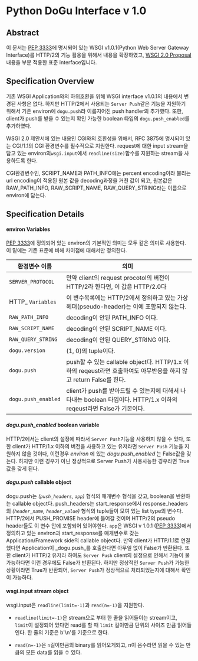 # Python DoGu Interface v 1.0

## Abstract

이 문서는 [PEP 3333](https://www.python.org/dev/peps/pep-3333/)에 명시되어 있는 WSGI v1.0.1(Python Web Server Gateway Interface)를 HTTP/2의 기능 활용을 위해서 내용을 확장하였고, [WSGI 2.0 Proposal](http://wsgi.readthedocs.org/en/latest/proposals-2.0.html) 내용을 부분 적용한 표준 interface입니다.

## Specification Overview

기존 WSGI Application와의 하위호환을 위해 WSGI interface v1.0.1의 내용에서 변경된 사항은 없다. 하지만 HTTP/2에서 사용되는 ```Server Push```같은 기능을 지원하기 위해서 기존 environ에 ```dogu.push```라 이름지어진 push handler의 추가했다. 또한, client가 push를 받을 수 있는지 확인 가능한 boolean 타입의 ```dogu.push_enabled```를 추가하였다.

WSGI 2.0 제안서에 있는 내용인 CGI와의 호환성을 위해서, RFC 3875에 명시되어 있는 CGI/1.1의 CGI 환경변수를 필수적으로 지원한다. request에 대한 input stream을 담고 있는 environ의```wsgi.input```에서 ```readline(size)```함수를 지원하는 stream을 사용하도록 한다.

CGI환경변수인, SCRIPT_NAME과 PATH_INFO에는 percent encoding이라 불리는 url encoding이 적용된 원본 값을 decoding과정을 거친 값이 되고, 원본값은 RAW_PATH_INFO, RAW_SCRIPT_NAME, RAW_QUERY_STRING라는 이름으로 environ에 담는다.


## Specification Details

#### environ Variables

[PEP 3333](https://www.python.org/dev/peps/pep-3333/)에 정의되어 있는 environ의 기본적인 의미는 모두 같은 의미로 사용한다. 이 밑에는 기존 표준에 비해 차이점에 대해서만 정의한다.

| 환경변수 이름  | 의미				     |
|------------------|-----------------------------|
| `SERVER_PROTOCOL` | 만약 client의 request procotol의 버전이 HTTP/2라 한다면, 이 값은 HTTP/2.0다 |
| HTTP_ ```Variables``` | 이 변수목록에는 HTTP/2에서 정의하고 있는 가상헤더(pseudo-header)는 이에 포함되지 않는다. |
| `RAW_PATH_INFO` | decoding이 안된 PATH_INFO 이다. |
| `RAW_SCRIPT_NAME` | decoding이 안된 SCRIPT_NAME 이다. |
| `RAW_QUERY_STRING` | decoding이 안된 QUERY_STRING 이다. |
| `dogu.version` | (1, 0)의 tuple이다. |
| `dogu.push` | push할 수 있는 callable object다. HTTP/1.x 이하의  reqeust라면 호출하여도 아무반응을 하지 않고 return False를 한다. |
| `dogu.push_enabled` | client가 push를 받아드릴 수 있는지에 대해서 나타내는 boolean 타입이다. HTTP/1.x 이하의 reqeust라면 False가 기본이다. |

#### _dogu.push_enabled_ boolean variable

HTTP/2에서는 client의 설정에 따라서 `Server Push`기능을 사용하지 않을 수 있다, 또한 client가 HTTP/1.x 이하의 버전을 사용하고 있는 유저라면 `Server Push` 기능을 지원하지 않을 것이다, 이런경우 _environ_ 에 있는 _dogu.push_enabled_ 는 False값을 갖는다. 하지만 이런 경우가 아닌 정상적으로 Server Push가 사용사능한 경우라면 True값을 갖게 된다.

#### _dogu.push_ callable object

dogu.push는 _(`push_headers`, `app`)_ 형식의 매개변수 형식을 갖고, boolean을 반환하는 callable object다. push_headers는 start_response에서 response_headers의  _(`header_name`, `header_value`)_ 형식의 tuple들이 모여 있는 list type의 변수다. HTTP/2에서 PUSH_PROMISE header에 들어갈 것이며 HTTP/2의 pseudo header들도 이 변수 안에 포함되어 있어야한다. `app`은 WSGI v 1.0.1 ([PEP 3333](https://www.python.org/dev/peps/pep-3333/))에서 정의하고 있는 environ과 start_response를 매개변수로 갖는 Application/Framework side의 callable object다. 만약 client가 HTTP/1.1로 연결했다면 Application이 _dogu.push_를 호출한다면 아무일 없이 False가 반환된다. 또한 client가 HTTP/2 유저라 하여도 `Server Push` client의 설정으로 인해서 기능이 불가능하다면 이런 경우에도 False가 반환된다. 하지만 정상적인 `Server Push`가 가능한 상황이라면 True가 반환되어, `Server Push`가 정상적으로 처리되었는지에 대해서 확인이 가능하다.

#### wsgi.input stream object

wsgi.input은 ```readline(limit=-1)```과 ```read(n=-1)```을 지원한다.

* ```readline(limit=-1)```은 stream으로 부터 한 줄을 읽어들이는 stream이고, `limit`이 설정되어 있다면 read를 할 때 `limit` 길이만큼 단위의 사이즈 만큼 읽어들인다. 한 줄의 기준은 b'\n'를 기준으로 한다.

* ```read(n=-1)```은 `n`길이만큼의 binary를 읽어오게되고, n이 음수라면 읽을 수 있는 만큼의 모든 data를 읽을 수 있다.


